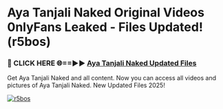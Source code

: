 # Aya Tanjali Naked Original Videos 0nlyFans Leaked - Files Updated! (r5bos)

<h3>🔴 CLICK HERE 🌐==►► <a href="https://tinyurl.com/up5wt9bj" rel="nofollow">Aya Tanjali Naked Updated Files</a></h3>

Get Aya Tanjali Naked and all content. Now you can access all videos and pictures of Aya Tanjali Naked. New Updated Files 2025!

[![r5bos](https://i.imgur.com/ABiUzMV.gif)](https://tinyurl.com/up5wt9bj)
